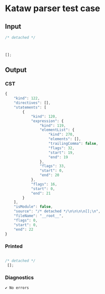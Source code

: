# Kataw parser test case

## Input

`````js
/* detached */



[];

`````

## Output

### CST

```javascript
{
    "kind": 122,
    "directives": [],
    "statements": [
        {
            "kind": 120,
            "expression": {
                "kind": 119,
                "elementList": {
                    "kind": 270,
                    "elements": [],
                    "trailingComma": false,
                    "flags": 32,
                    "start": 19,
                    "end": 19
                },
                "flags": 33,
                "start": 0,
                "end": 20
            },
            "flags": 16,
            "start": 0,
            "end": 21
        }
    ],
    "isModule": false,
    "source": "/* detached */\n\n\n\n[];\n",
    "fileName": "__root__",
    "flags": 0,
    "start": 0,
    "end": 22
}
```

### Printed

```javascript

/* detached */
 []; 
```

### Diagnostics

```javascript
✔ No errors
```

